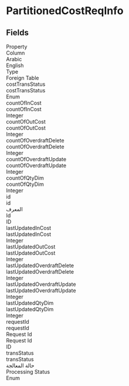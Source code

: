 # PartitionedCostReqInfo

<ContentFilter/>

<div class='searchable'>

## Fields

<div class="nama-table">
<div class="row header-row">
<div class="cell">Property</div>
<div class="cell">Column</div>
<div class="cell">Arabic</div>
<div class="cell">English</div>
<div class="cell">Type</div>
<div class="cell">Foreign Table</div>
</div><div class="row searchable" id="costTransStatus">
<div class="cell" data-label="Property">costTransStatus</div>
<div class="cell" data-label="Column">costTransStatus</div>
<div class="cell" data-label="Arabic"></div>
<div class="cell" data-label="English"></div>
<div class="cell" data-label="Type">Enum</div>

</div>

<div class="row searchable" id="countOfInCost">
<div class="cell" data-label="Property">countOfInCost</div>
<div class="cell" data-label="Column">countOfInCost</div>
<div class="cell" data-label="Arabic"></div>
<div class="cell" data-label="English"></div>
<div class="cell" data-label="Type">Integer</div>

</div>

<div class="row searchable" id="countOfOutCost">
<div class="cell" data-label="Property">countOfOutCost</div>
<div class="cell" data-label="Column">countOfOutCost</div>
<div class="cell" data-label="Arabic"></div>
<div class="cell" data-label="English"></div>
<div class="cell" data-label="Type">Integer</div>

</div>

<div class="row searchable" id="countOfOverdraftDelete">
<div class="cell" data-label="Property">countOfOverdraftDelete</div>
<div class="cell" data-label="Column">countOfOverdraftDelete</div>
<div class="cell" data-label="Arabic"></div>
<div class="cell" data-label="English"></div>
<div class="cell" data-label="Type">Integer</div>

</div>

<div class="row searchable" id="countOfOverdraftUpdate">
<div class="cell" data-label="Property">countOfOverdraftUpdate</div>
<div class="cell" data-label="Column">countOfOverdraftUpdate</div>
<div class="cell" data-label="Arabic"></div>
<div class="cell" data-label="English"></div>
<div class="cell" data-label="Type">Integer</div>

</div>

<div class="row searchable" id="countOfQtyDim">
<div class="cell" data-label="Property">countOfQtyDim</div>
<div class="cell" data-label="Column">countOfQtyDim</div>
<div class="cell" data-label="Arabic"></div>
<div class="cell" data-label="English"></div>
<div class="cell" data-label="Type">Integer</div>

</div>

<div class="row searchable" id="id">
<div class="cell" data-label="Property">id</div>
<div class="cell" data-label="Column">id</div>
<div class="cell" data-label="Arabic">المعرف</div>
<div class="cell" data-label="English">Id</div>
<div class="cell" data-label="Type">ID</div>

</div>

<div class="row searchable" id="lastUpdatedInCost">
<div class="cell" data-label="Property">lastUpdatedInCost</div>
<div class="cell" data-label="Column">lastUpdatedInCost</div>
<div class="cell" data-label="Arabic"></div>
<div class="cell" data-label="English"></div>
<div class="cell" data-label="Type">Integer</div>

</div>

<div class="row searchable" id="lastUpdatedOutCost">
<div class="cell" data-label="Property">lastUpdatedOutCost</div>
<div class="cell" data-label="Column">lastUpdatedOutCost</div>
<div class="cell" data-label="Arabic"></div>
<div class="cell" data-label="English"></div>
<div class="cell" data-label="Type">Integer</div>

</div>

<div class="row searchable" id="lastUpdatedOverdraftDelete">
<div class="cell" data-label="Property">lastUpdatedOverdraftDelete</div>
<div class="cell" data-label="Column">lastUpdatedOverdraftDelete</div>
<div class="cell" data-label="Arabic"></div>
<div class="cell" data-label="English"></div>
<div class="cell" data-label="Type">Integer</div>

</div>

<div class="row searchable" id="lastUpdatedOverdraftUpdate">
<div class="cell" data-label="Property">lastUpdatedOverdraftUpdate</div>
<div class="cell" data-label="Column">lastUpdatedOverdraftUpdate</div>
<div class="cell" data-label="Arabic"></div>
<div class="cell" data-label="English"></div>
<div class="cell" data-label="Type">Integer</div>

</div>

<div class="row searchable" id="lastUpdatedQtyDim">
<div class="cell" data-label="Property">lastUpdatedQtyDim</div>
<div class="cell" data-label="Column">lastUpdatedQtyDim</div>
<div class="cell" data-label="Arabic"></div>
<div class="cell" data-label="English"></div>
<div class="cell" data-label="Type">Integer</div>

</div>

<div class="row searchable" id="requestId">
<div class="cell" data-label="Property">requestId</div>
<div class="cell" data-label="Column">requestId</div>
<div class="cell" data-label="Arabic">Request Id</div>
<div class="cell" data-label="English">Request Id</div>
<div class="cell" data-label="Type">ID</div>

</div>

<div class="row searchable" id="transStatus">
<div class="cell" data-label="Property">transStatus</div>
<div class="cell" data-label="Column">transStatus</div>
<div class="cell" data-label="Arabic">حالة المعالجة</div>
<div class="cell" data-label="English">Processing Status</div>
<div class="cell" data-label="Type">Enum</div>

</div>


</div>
</div>

